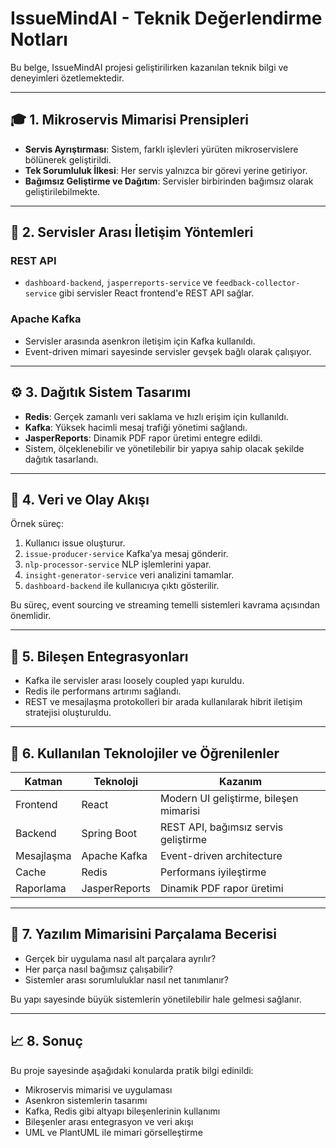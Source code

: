 # IssueMindAI - Teknik Değerlendirme Notları

Bu belge, IssueMindAI projesi geliştirilirken kazanılan teknik bilgi ve deneyimleri özetlemektedir.

---

## 🎓 1. Mikroservis Mimarisi Prensipleri

- **Servis Ayrıştırması**: Sistem, farklı işlevleri yürüten mikroservislere bölünerek geliştirildi.
- **Tek Sorumluluk İlkesi**: Her servis yalnızca bir görevi yerine getiriyor.
- **Bağımsız Geliştirme ve Dağıtım**: Servisler birbirinden bağımsız olarak geliştirilebilmekte.

---

## 📡 2. Servisler Arası İletişim Yöntemleri

### REST API
- `dashboard-backend`, `jasperreports-service` ve `feedback-collector-service` gibi servisler React frontend'e REST API sağlar.

### Apache Kafka
- Servisler arasında asenkron iletişim için Kafka kullanıldı.
- Event-driven mimari sayesinde servisler gevşek bağlı olarak çalışıyor.

---

## ⚙️ 3. Dağıtık Sistem Tasarımı

- **Redis**: Gerçek zamanlı veri saklama ve hızlı erişim için kullanıldı.
- **Kafka**: Yüksek hacimli mesaj trafiği yönetimi sağlandı.
- **JasperReports**: Dinamik PDF rapor üretimi entegre edildi.
- Sistem, ölçeklenebilir ve yönetilebilir bir yapıya sahip olacak şekilde dağıtık tasarlandı.

---

## 🔄 4. Veri ve Olay Akışı

Örnek süreç:
1. Kullanıcı issue oluşturur.
2. `issue-producer-service` Kafka’ya mesaj gönderir.
3. `nlp-processor-service` NLP işlemlerini yapar.
4. `insight-generator-service` veri analizini tamamlar.
5. `dashboard-backend` ile kullanıcıya çıktı gösterilir.

Bu süreç, event sourcing ve streaming temelli sistemleri kavrama açısından önemlidir.

---

## 🧠 5. Bileşen Entegrasyonları

- Kafka ile servisler arası loosely coupled yapı kuruldu.
- Redis ile performans artırımı sağlandı.
- REST ve mesajlaşma protokolleri bir arada kullanılarak hibrit iletişim stratejisi oluşturuldu.

---

## 🧰 6. Kullanılan Teknolojiler ve Öğrenilenler

| Katman           | Teknoloji         | Kazanım |
|------------------|------------------|---------|
| Frontend         | React            | Modern UI geliştirme, bileşen mimarisi |
| Backend          | Spring Boot      | REST API, bağımsız servis geliştirme |
| Mesajlaşma       | Apache Kafka     | Event-driven architecture |
| Cache            | Redis            | Performans iyileştirme |
| Raporlama        | JasperReports    | Dinamik PDF rapor üretimi |

---

## 🧩 7. Yazılım Mimarisini Parçalama Becerisi

- Gerçek bir uygulama nasıl alt parçalara ayrılır?
- Her parça nasıl bağımsız çalışabilir?
- Sistemler arası sorumluluklar nasıl net tanımlanır?

Bu yapı sayesinde büyük sistemlerin yönetilebilir hale gelmesi sağlanır.

---

## 📈 8. Sonuç

Bu proje sayesinde aşağıdaki konularda pratik bilgi edinildi:

- Mikroservis mimarisi ve uygulaması
- Asenkron sistemlerin tasarımı
- Kafka, Redis gibi altyapı bileşenlerinin kullanımı
- Bileşenler arası entegrasyon ve veri akışı
- UML ve PlantUML ile mimari görselleştirme
